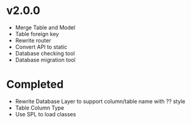 # v2.0.0

- Merge Table and Model
- Table foreign key
- Rewrite router
- Convert API to static
- Database checking tool
- Database migration tool

# Completed

- Rewrite Database Layer to support column/table name with ?? style
- Table Column Type
- Use SPL to load classes

